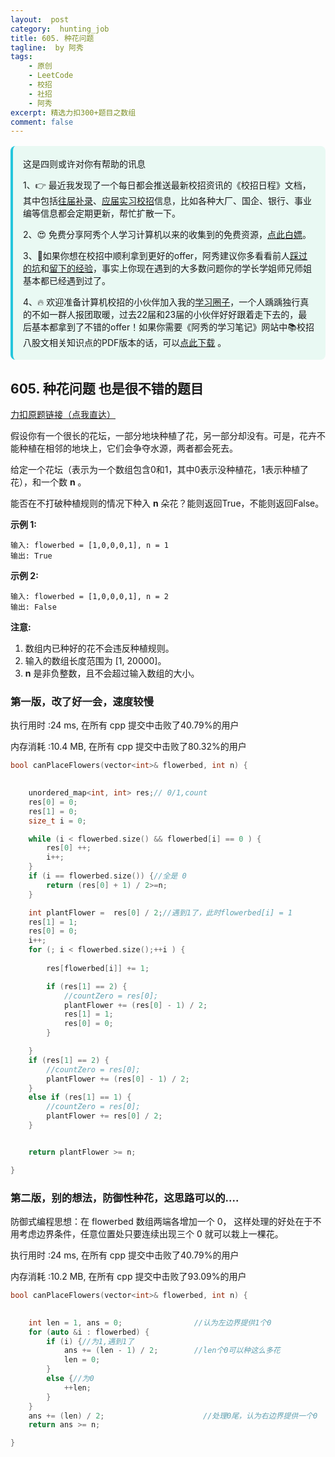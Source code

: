 ```yaml
---
layout:  post
category:  hunting_job
title: 605. 种花问题
tagline:  by 阿秀
tags:
    - 原创
    - LeetCode
    - 校招
    - 社招
    - 阿秀
excerpt: 精选力扣300+题目之数组
comment: false
---
```




<div style="border-color: #24C6DC;
            background-color: #e9f9f3;         
            margin: 1rem 0;
        padding: .25rem 1rem;
        border-left-width: .3rem;
        border-left-style: solid;
        border-radius: .5rem;
        color: inherit;">
  <p>这是四则或许对你有帮助的讯息</p>
  <p>1、👉 最近我发现了一个每日都会推送最新校招资讯的《校招日程》文档，其中包括<a href="https://flowus.cn/ee50d5eb-3cd5-4f74-880e-95b215dd4ff2" target="_blank">往届补录</a>、<a href="https://flowus.cn/5f327c98-1e31-46c8-b86b-5ac6105e021f" target="_blank">应届实习校招</a>信息，比如各种大厂、国企、银行、事业编等信息都会定期更新，帮忙扩散一下。</p>  
  <p>2、😍
    免费分享阿秀个人学习计算机以来的收集到的免费资源，<a style="text-decoration: underline" href="/notes/07-resources/01-free/01-introduce.html" target="_blank">点此白嫖</a>。
  </p>
  <p>3、🚀如果你想在校招中顺利拿到更好的offer，阿秀建议你多看看前人<a style="text-decoration: underline" href="https://www.yuque.com/tuobaaxiu/httmmc/npg1k81zeq4wfpyz" target="_blank">踩过的坑</a>和<a style="text-decoration: underline"  target="_blank" href="https://www.yuque.com/tuobaaxiu/httmmc/gge9ppd0mbu2d3dp">留下的经验</a>，事实上你现在遇到的大多数问题你的学长学姐师兄师姐基本都已经遇到过了。
  </p>
  <p>4、🔥 欢迎准备计算机校招的小伙伴加入我的<a  style="text-decoration: underline" href="https://www.yuque.com/tuobaaxiu/httmmc/xg0otqvc17wfx4u9" target="_blank">学习圈子</a>，一个人踽踽独行真的不如一群人报团取暖，过去22届和23届的小伙伴好好跟着走下去的，最后基本都拿到了不错的offer！如果你需要《阿秀的学习笔记》网站中📚︎校招八股文相关知识点的PDF版本的话，可以<a style="text-decoration: underline" href="/notes/08-other/02-question.html#_5、如何下载阿秀的学习笔记内容pdf版本" target="_blank">点此下载</a> 。</p>   </div>


## 605. 种花问题  也是很不错的题目

[力扣原题链接（点我直达）](https://leetcode-cn.com/problems/can-place-flowers/)

假设你有一个很长的花坛，一部分地块种植了花，另一部分却没有。可是，花卉不能种植在相邻的地块上，它们会争夺水源，两者都会死去。

给定一个花坛（表示为一个数组包含0和1，其中0表示没种植花，1表示种植了花），和一个数 **n** 。

能否在不打破种植规则的情况下种入 **n** 朵花？能则返回True，不能则返回False。

**示例 1:**

```
输入: flowerbed = [1,0,0,0,1], n = 1
输出: True
```

**示例 2:**

```
输入: flowerbed = [1,0,0,0,1], n = 2
输出: False
```

**注意:**

1. 数组内已种好的花不会违反种植规则。
2. 输入的数组长度范围为 [1, 20000]。
3. **n** 是非负整数，且不会超过输入数组的大小。





### 第一版，改了好一会，速度较慢

执行用时 :24 ms, 在所有 cpp 提交中击败了40.79%的用户

内存消耗 :10.4 MB, 在所有 cpp 提交中击败了80.32%的用户

```c++
bool canPlaceFlowers(vector<int>& flowerbed, int n) {

	
	unordered_map<int, int> res;// 0/1,count
	res[0] = 0;
	res[1] = 0;
	size_t i = 0;

	while (i < flowerbed.size() && flowerbed[i] == 0 ) {
		res[0] ++;
		i++;
	}
	if (i == flowerbed.size()) {//全是 0
		return (res[0] + 1) / 2>=n;
	} 

	int plantFlower =  res[0] / 2;//遇到1了，此时flowerbed[i] = 1
	res[1] = 1;
	res[0] = 0;
	i++;
	for (; i < flowerbed.size();++i ) {
		
		res[flowerbed[i]] += 1;

		if (res[1] == 2) {
			//countZero = res[0];
			plantFlower += (res[0] - 1) / 2;
			res[1] = 1;
			res[0] = 0;
		}	

	}
	if (res[1] == 2) {
		//countZero = res[0];
		plantFlower += (res[0] - 1) / 2;
	}
	else if (res[1] == 1) {
		//countZero = res[0];
		plantFlower += res[0] / 2;
	}


	return plantFlower >= n;

}
```





### 第二版，别的想法，防御性种花，这思路可以的....

防御式编程思想：在 flowerbed 数组两端各增加一个 0， 这样处理的好处在于不用考虑边界条件，任意位置处只要连续出现三个 0 就可以栽上一棵花。



执行用时 :24 ms, 在所有 cpp 提交中击败了40.79%的用户

内存消耗 :10.2 MB, 在所有 cpp 提交中击败了93.09%的用户



```c++
bool canPlaceFlowers(vector<int>& flowerbed, int n) {

	
	int len = 1, ans = 0;                //认为左边界提供1个0
	for (auto &i : flowerbed) {
		if (i) {//为1,遇到1了
			ans += (len - 1) / 2;        //len个0可以种这么多花
			len = 0;
		}
		else {//为0
			++len;
		}
	}
	ans += (len) / 2;                      //处理0尾，认为右边界提供一个0
	return ans >= n;

}
```



<p id="三个数的最大乘积"></p>

